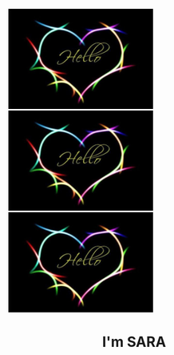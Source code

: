 <img src="Hello Picture.jpg" width="290 px" height="200 px "> <img src="Hello Picture.jpg" width="290 px" height="200 px "><img src="Hello Picture.jpg" width="290 px" height="200 px ">

<h1 align="center" >I'm  SARA </h1>
<br>


 
